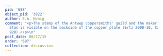 ```yaml
---
pid: '688'
object_pid: '3822'
author: E.A. Honig
comment: "<p>The stamp of the Antwep coppersmiths' guild and the maker's mark of Pieter
  Stas is visible on the backside of the copper plate (Ertz 2008-10, Cat. 439, p.
  928).</p>\n"
post_date: 06/27/15
order: '687'
collection: discussion
---
```

